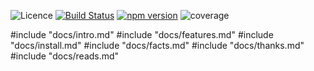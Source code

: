 ![Licence](https://img.shields.io/npm/l/triviality.svg) [![Build Status](https://travis-ci.org/epinxteren/triviality.svg?branch=master)](https://travis-ci.org/epinxteren/triviality) [![npm version](https://badge.fury.io/js/triviality.svg)](https://badge.fury.io/js/triviality) ![coverage](https://github.com/epinxteren/triviality/raw/master/docs/coverage.svg?sanitize=true)  

#include "docs/intro.md"
#include "docs/features.md"
#include "docs/install.md"
#include "docs/facts.md"
#include "docs/thanks.md"
#include "docs/reads.md"
